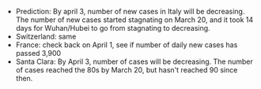 
- Prediction: By april 3, number of new cases in Italy will be decreasing. The number of new cases started stagnating on March 20, and it took 14 days for Wuhan/Hubei to go from stagnating to decreasing.
- Switzerland: same
- France: check back on April 1, see if number of daily new cases has passed 3,900
- Santa Clara: By April 3, number of cases will be decreasing. The number of cases reached the 80s by March 20, but hasn't reached 90 since then.
